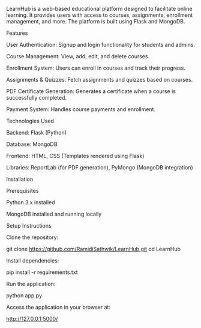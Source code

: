 LearnHub is a web-based educational platform designed to facilitate online learning. It provides users with access to courses, assignments, enrollment management, and more. The platform is built using Flask and MongoDB.

Features

User Authentication: Signup and login functionality for students and admins.

Course Management: View, add, edit, and delete courses.

Enrollment System: Users can enroll in courses and track their progress.

Assignments & Quizzes: Fetch assignments and quizzes based on courses.

PDF Certificate Generation: Generates a certificate when a course is successfully completed.

Payment System: Handles course payments and enrollment.


Technologies Used

Backend: Flask (Python)

Database: MongoDB

Frontend: HTML, CSS (Templates rendered using Flask)

Libraries: ReportLab (for PDF generation), PyMongo (MongoDB integration)


Installation

Prerequisites

Python 3.x installed

MongoDB installed and running locally

Setup Instructions

Clone the repository:

git clone https://github.com/RamidiSathwik/LearnHub.git
cd LearnHub

Install dependencies:

pip install -r requirements.txt

Run the application:

python app.py

Access the application in your browser at:

http://127.0.0.1:5000/

